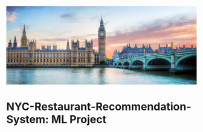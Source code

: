 <img src="https://github.com/Gavin-Wda/London-Rain/blob/main/360_F_87682101_rOWDuYaxPFAukcJP0oS7CIy1tiDTmE2U.jpg" alt="NYC Banner">

# NYC-Restaurant-Recommendation-System: ML Project 


